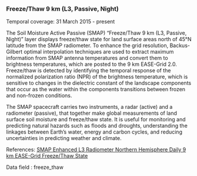 ### Freeze/Thaw 9 km (L3, Passive, Night)
Temporal coverage: 31 March 2015 - present

The Soil Moisture Active Passive (SMAP) “Freeze/Thaw 9 km (L3, Passive, Night)” layer displays freeze/thaw state for land surface areas north of 45°N latitude from the SMAP radiometer. To enhance the grid resolution, Backus-Gilbert optimal interpolation techniques are used to extract maximum information from SMAP antenna temperatures and convert them to brightness temperatures, which are posted to the 9 km EASE-Grid 2.0. Freeze/thaw is detected by identifying the temporal response of the normalized polarization ratio (NPR) of the brightness temperature, which is sensitive to changes in the dielectric constant of the landscape components that occur as the water within the components transitions between frozen and non-frozen conditions.

The SMAP spacecraft carries two instruments, a radar (active) and a radiometer (passive), that together make global measurements of land surface soil moisture and freeze/thaw state. It is useful for monitoring and predicting natural hazards such as floods and droughts, understanding the linkages between Earth’s water, energy and carbon cycles, and reducing uncertainties in predicting weather and climate.

References: [SMAP Enhanced L3 Radiometer Northern Hemisphere Daily 9 km EASE-Grid Freeze/Thaw State](http://nsidc.org/data/spl3ftp_e)

Data field : freeze_thaw

